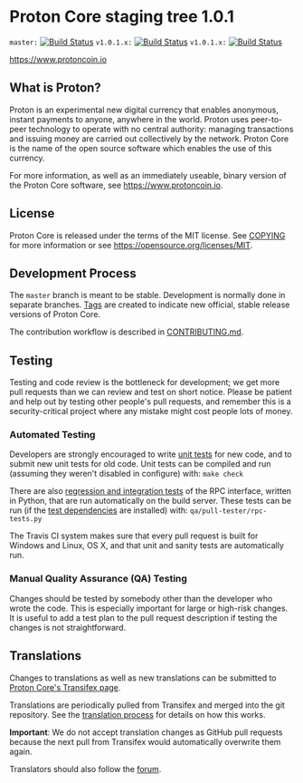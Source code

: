 Proton Core staging tree 1.0.1
===============================

`master:` [![Build Status](https://travis-ci.org/protoncoin/proton.svg?branch=master)](https://travis-ci.org/protoncoin/proton) `v1.0.1.x:` [![Build Status](https://travis-ci.org/protoncoin/proton.svg?branch=v1.0.1.x)](https://travis-ci.org/protoncoin/proton/branches) `v1.0.1.x:` [![Build Status](https://travis-ci.org/protoncoin/proton.svg?branch=v1.0.1.x)](https://travis-ci.org/protoncoin/proton/branches)

https://www.protoncoin.io


What is Proton?
----------------

Proton is an experimental new digital currency that enables anonymous, instant
payments to anyone, anywhere in the world. Proton uses peer-to-peer technology
to operate with no central authority: managing transactions and issuing money
are carried out collectively by the network. Proton Core is the name of the open
source software which enables the use of this currency.

For more information, as well as an immediately useable, binary version of
the Proton Core software, see https://www.protoncoin.io.


License
-------

Proton Core is released under the terms of the MIT license. See [COPYING](COPYING) for more
information or see https://opensource.org/licenses/MIT.

Development Process
-------------------

The `master` branch is meant to be stable. Development is normally done in separate branches.
[Tags](https://github.com/protoncoin/protoncoin/tags) are created to indicate new official,
stable release versions of Proton Core.

The contribution workflow is described in [CONTRIBUTING.md](CONTRIBUTING.md).

Testing
-------

Testing and code review is the bottleneck for development; we get more pull
requests than we can review and test on short notice. Please be patient and help out by testing
other people's pull requests, and remember this is a security-critical project where any mistake might cost people
lots of money.

### Automated Testing

Developers are strongly encouraged to write [unit tests](/doc/unit-tests.md) for new code, and to
submit new unit tests for old code. Unit tests can be compiled and run
(assuming they weren't disabled in configure) with: `make check`

There are also [regression and integration tests](/qa) of the RPC interface, written
in Python, that are run automatically on the build server.
These tests can be run (if the [test dependencies](/qa) are installed) with: `qa/pull-tester/rpc-tests.py`

The Travis CI system makes sure that every pull request is built for Windows
and Linux, OS X, and that unit and sanity tests are automatically run.

### Manual Quality Assurance (QA) Testing

Changes should be tested by somebody other than the developer who wrote the
code. This is especially important for large or high-risk changes. It is useful
to add a test plan to the pull request description if testing the changes is
not straightforward.

Translations
------------

Changes to translations as well as new translations can be submitted to
[Proton Core's Transifex page](https://www.transifex.com/projects/p/proton/).

Translations are periodically pulled from Transifex and merged into the git repository. See the
[translation process](doc/translation_process.md) for details on how this works.

**Important**: We do not accept translation changes as GitHub pull requests because the next
pull from Transifex would automatically overwrite them again.

Translators should also follow the [forum](https://www.protoncoin.io/forum/topic/proton-worldwide-collaboration.88/).
